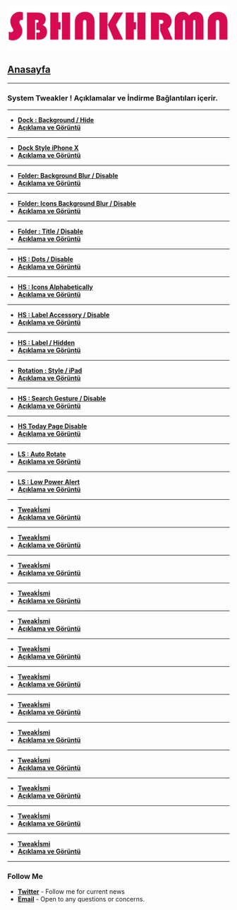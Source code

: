 ![download](https://github.com/sbhnkhrmn/sbhnkhrmn.github.io/raw/master/ikonlar/ReadMe2_Sbhnkhrmn.png)

## [**Anasayfa**](https://github.com/sbhnkhrmn/sbhnkhrmn.github.io) 
________________________
### System Tweakler ! Açıklamalar ve İndirme Bağlantıları içerir.
________________________

* [**Dock : Background / Hide**](https://github.com/sbhnkhrmn/sbhnkhrmn.github.io/raw/master/debs/com.sbhnkhrmn.dock.backgroundhidden_0.0.1_iphoneos-arm.deb)
* [**Açıklama ve Görüntü**](https://sbhnkhrmn.github.io/depictions/com.sbhnkhrmn.dock.backgroundhidden/index.html)
________________________
* [**Dock Style iPhone X**](https://github.com/sbhnkhrmn/sbhnkhrmn.github.io/raw/master/debs/com.sbhnkhrmn.dock.stylex_0.0.1_iphoneos-arm.de)
* [**Açıklama ve Görüntü**](https://sbhnkhrmn.github.io/depictions/com.sbhnkhrmn.dock.stylex/index.html)
________________________
* [**Folder: Background Blur / Disable**](https://github.com/sbhnkhrmn/sbhnkhrmn.github.io/raw/master/debs/com.sbhnkhrmn.folder.backgroundblur_0.0.1_iphoneos-arm.deb)
* [**Açıklama ve Görüntü**](https://sbhnkhrmn.github.io/depictions/com.sbhnkhrmn.folder.backgroundblur/index.html)
________________________
* [**Folder: Icons Background Blur / Disable**](https://github.com/sbhnkhrmn/sbhnkhrmn.github.io/raw/master/debs/com.sbhnkhrmn.folder.iconsbackgroundblur_0.0.1_iphoneos-arm.deb)
* [**Açıklama ve Görüntü**](https://sbhnkhrmn.github.io/depictions/com.sbhnkhrmn.folder.iconsbackgroundblur/index.html)
________________________
* [**Folder : Title / Disable**](https://github.com/sbhnkhrmn/sbhnkhrmn.github.io/raw/master/debs/com.sbhnkhrmn.folder.title.disable_0.0.1_iphoneos-arm.deb)
* [**Açıklama ve Görüntü**](https://sbhnkhrmn.github.io/depictions/com.sbhnkhrmn.folder.title.disable/index.html)
________________________
* [**HS : Dots / Disable**](https://github.com/sbhnkhrmn/sbhnkhrmn.github.io/raw/master/debs/com.sbhnkhrmn.homescreen.dots.disable_0.0.1_iphoneos-arm.deb)
* [**Açıklama ve Görüntü**](https://sbhnkhrmn.github.io/depictions/com.sbhnkhrmn.homescreen.dots.disable/index.html)
________________________
* [**HS : Icons Alphabetically**](https://github.com/sbhnkhrmn/sbhnkhrmn.github.io/raw/master/debs/com.sbhnkhrmn.homescreen.iconsalphabetically_0.0.1_iphoneos-arm.deb)
* [**Açıklama ve Görüntü**](https://sbhnkhrmn.github.io/depictions/com.sbhnkhrmn.homescreen.iconsalphabetically/index.html)
________________________
* [**HS : Label Accessory / Disable**](https://github.com/sbhnkhrmn/sbhnkhrmn.github.io/raw/master/debs/com.sbhnkhrmn.homescreen.label.accessory.disable_0.0.1_iphoneos-arm.deb)
* [**Açıklama ve Görüntü**](https://sbhnkhrmn.github.io/depictions/com.sbhnkhrmn.homescreen.label.accessory.disable/index.html)
________________________
* [**HS : Label / Hidden**](https://github.com/sbhnkhrmn/sbhnkhrmn.github.io/raw/master/debs/com.sbhnkhrmn.homescreen.label.hidden_0.0.1_iphoneos-arm.deb)
* [**Açıklama ve Görüntü**](https://sbhnkhrmn.github.io/depictions/com.sbhnkhrmn.homescreen.label.hidden/index.html)
________________________
* [**Rotation : Style / iPad**](https://github.com/sbhnkhrmn/sbhnkhrmn.github.io/raw/master/debs/com.sbhnkhrmn.homescreen.rotation.styleipad_0.0.1_iphoneos-arm.deb)
* [**Açıklama ve Görüntü**](https://sbhnkhrmn.github.io/depictions/com.sbhnkhrmn.homescreen.rotation.styleipad/index.html)
________________________
* [**HS : Search Gesture / Disable**](https://github.com/sbhnkhrmn/sbhnkhrmn.github.io/raw/master/debs/com.sbhnkhrmn.homescreen.searchgesture.disable_0.0.1_iphoneos-arm.deb)
* [**Açıklama ve Görüntü**](https://sbhnkhrmn.github.io/depictions/com.sbhnkhrmn.homescreen.searchgesture.disable/index.html)
________________________
* [**HS Today Page Disable**](https://github.com/sbhnkhrmn/sbhnkhrmn.github.io/raw/master/debs/com.sbhnkhrmn.homescreen.todaypage_0.0.1_iphoneos-arm.deb)
* [**Açıklama ve Görüntü**](https://sbhnkhrmn.github.io/depictions/com.sbhnkhrmn.homescreen.todaypage/index.html)
________________________
* [**LS : Auto Rotate**](https://github.com/sbhnkhrmn/sbhnkhrmn.github.io/raw/master/debs/com.sbhnkhrmn.lockscreen.autorotate_0.0.1_iphoneos-arm.deb)
* [**Açıklama ve Görüntü**](https://sbhnkhrmn.github.io/depictions/com.sbhnkhrmn.lockscreen.autorotate/index.html)
________________________
* [**LS : Low Power Alert**](https://github.com/sbhnkhrmn/sbhnkhrmn.github.io/raw/master/debs/com.sbhnkhrmn.lockscreen.lowpoweralert_0.0.1_iphoneos-arm.deb)
* [**Açıklama ve Görüntü**](https://sbhnkhrmn.github.io/depictions/com.sbhnkhrmn.lockscreen.lowpoweralert/index.html)
________________________

* [**Tweakİsmi**](https://github.com/sbhnkhrmn/sbhnkhrmn.github.io/raw/master/)
* [**Açıklama ve Görüntü**]()
________________________

* [**Tweakİsmi**](https://github.com/sbhnkhrmn/sbhnkhrmn.github.io/raw/master/)
* [**Açıklama ve Görüntü**]()
________________________

* [**Tweakİsmi**](https://github.com/sbhnkhrmn/sbhnkhrmn.github.io/raw/master/)
* [**Açıklama ve Görüntü**]()
________________________

* [**Tweakİsmi**](https://github.com/sbhnkhrmn/sbhnkhrmn.github.io/raw/master/)
* [**Açıklama ve Görüntü**]()
________________________

* [**Tweakİsmi**](https://github.com/sbhnkhrmn/sbhnkhrmn.github.io/raw/master/)
* [**Açıklama ve Görüntü**]()
________________________

* [**Tweakİsmi**](https://github.com/sbhnkhrmn/sbhnkhrmn.github.io/raw/master/)
* [**Açıklama ve Görüntü**]()
________________________

* [**Tweakİsmi**](https://github.com/sbhnkhrmn/sbhnkhrmn.github.io/raw/master/)
* [**Açıklama ve Görüntü**]()
________________________

* [**Tweakİsmi**](https://github.com/sbhnkhrmn/sbhnkhrmn.github.io/raw/master/)
* [**Açıklama ve Görüntü**]()
________________________

* [**Tweakİsmi**](https://github.com/sbhnkhrmn/sbhnkhrmn.github.io/raw/master/)
* [**Açıklama ve Görüntü**]()
________________________

* [**Tweakİsmi**](https://github.com/sbhnkhrmn/sbhnkhrmn.github.io/raw/master/)
* [**Açıklama ve Görüntü**]()
________________________

* [**Tweakİsmi**](https://github.com/sbhnkhrmn/sbhnkhrmn.github.io/raw/master/)
* [**Açıklama ve Görüntü**]()
________________________

* [**Tweakİsmi**](https://github.com/sbhnkhrmn/sbhnkhrmn.github.io/raw/master/)
* [**Açıklama ve Görüntü**]()
________________________

* [**Tweakİsmi**](https://github.com/sbhnkhrmn/sbhnkhrmn.github.io/raw/master/)
* [**Açıklama ve Görüntü**]()
________________________




























































### Follow Me
* [**Twitter**](https://twitter.com/sbhnkhrmn) - Follow me for current news
* [**Email**](mailto:khrmn.sbhn@gmail.com) - Open to any questions or concerns.